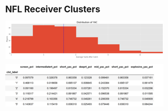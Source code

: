 # NFL Receiver Clusters 

![Distribution of YAC](README/Distribution%20of%20YAC.png)

![Cluster_means](README/table_clust.png)



